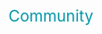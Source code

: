 [//]: <> (!!! ORDER OF ROWS IS REQUIRED !!!)
[//]: <> (menuLabel:'Community')
[//]: <> (menuAnchor:'community')
[//]: <> (previous:'';next: 'example.md')
<div id ='community' style='font-size: 2em; font-weight:400; color: #0097a7'>Community</div>